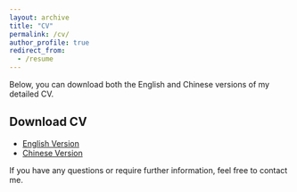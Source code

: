```yaml
---
layout: archive
title: "CV"
permalink: /cv/
author_profile: true
redirect_from:
  - /resume
---
```


Below, you can download both the English and Chinese versions of my detailed CV.

## **Download CV**
- [English Version](pdf/Wenyong_Zhou_CV_English.pdf)  
- [Chinese Version](pdf/Wenyong_Zhou_CV_Chinese.pdf)

If you have any questions or require further information, feel free to contact me.
